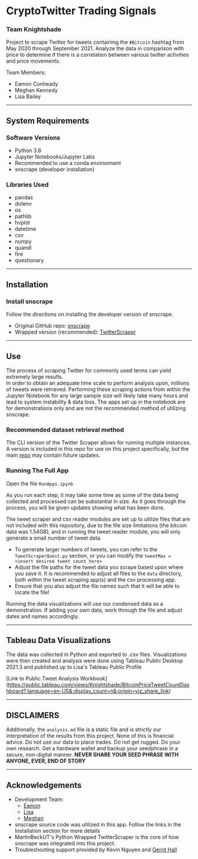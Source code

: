 # CryptoTwitter Trading Signals
### Team Knightshade

Project to scrape Twitter for tweets containing the `#Bitcoin` hashtag from May 2020 through September 2021. Analyze the data in comparison with price to determine if there is a correlation between various twitter activities and price movements. 

Team Members: 
  * Eamon Conheady
  * Meghan Kennedy
  * Lisa Bailey

---

## System Requirements

### Software Versions
- Python 3.8
- Jupyter Notebooks/Jupyter Labs
- Recommended to use a conda environment
- snscrape (developer installation)

### Libraries Used
- pandas
- dotenv
- os
- pathlib
- hvplot
- datetime
- csv
- numpy
- quandl
- fire
- questionary

---

## Installation

### Install snscrape
Follow the directions on installing the developer version of snscrape.  
- Original GitHub repo: [snscrape](https://github.com/JustAnotherArchivist/snscrape)
- Wrapped version (recommended): [TwitterScraper](https://github.com/MartinBeckUT/TwitterScraper.git)

---

## Use

The process of scraping Twitter for commonly used terms can yield extremely large results.  
In order to obtain an adequate time scale to perform analysis upon, millions of tweets were retrieved. Performing these scraping actions from within the Jupyter Notebook for any large sample size will likely take many hours and lead to system instability & data loss. The apps set up in the notebook are for demonstrations only and are not the recommended method of utilizing snscrape.  

### Recommended dataset retrieval method

The CLI version of the Twitter Scraper allows for running multiple instances. A version is included in this repo for use on this project specifically, but the main [repo](https://github.com/ZrowGz/EnhancedTwitterScraper.git) may contain future updates.

### Running The Full App
Open the file `RunApps.ipynb`  

As you run each step, it may take some time as some of the data being collected and processed can be substantial in size. As it goes through the process, you will be given updates showing what has been done.

The tweet scraper and csv reader modules are set up to utilize files that are not included with this repository, due to the file size limitations (the bitcoin data was 1.54GB), and in running the tweet reader module, you will only generate a small number of tweet data.  
  
- To generate larger numbers of tweets, you can refer to the `TweetScraperQuest.py` section, or you can modify the `tweetMax = <insert desired tweet count here>`  
- Adjust the file paths for the tweet data you scrape based upon where you save it. It is recommended to adjust all files to the `data` directory, both within the tweet scraping app(s) and the csv processing app. 
- Ensure that you also adjust the file names such that it will be able to locate the file!

Running the data visualizations will use our condensed data as a demonstration. If adding your own data, work through the file and adjust dates and names accordingly.

---

## Tableau Data Visualizations

The data was collected in Python and exported to .csv files.  Visualizations were then created and analysis were done using Tableau Public Desktop 2021.3 and published up to Lisa's Tableau Public Profile

[Link to Public Tweet Analysis Workbook] (https://public.tableau.com/views/Knightshade/BitcoinPriceTweetCountDashboard?:language=en-US&:display_count=n&:origin=viz_share_link)

---

## DISCLAIMERS

Additionally, the `analysis.md` file is a static file and is strictly our interpretation of the results from this project. None of this is financial advice. Do not use our data to place trades. Do not get rugged. Do your own research. Get a hardware wallet and backup your seedphrase in a secure, non-digital manner. **NEVER SHARE YOUR SEED PHRASE WITH ANYONE, EVER, END OF STORY**

---

## Acknowledgements

- Development Team: 
    - [Eamon](https://github.com/zrowgz) 
    - [Lisa](https://github.com/balllisaann)
    - [Meghan](https://github.com/megkennedy)
- snscrape source code was utilized in this app. Follow the links in the Installation section for more details
- MartinBeckUT's Python Wrapped TwitterScraper is the core of how snscrape was integrated into this project.
- Troubleshooting support provided by Kevin Nguyen and [Gerrit Hall](https://github.com/zcor)
